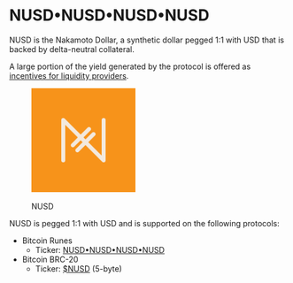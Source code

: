 # NUSD•NUSD•NUSD•NUSD

NUSD is the Nakamoto Dollar, a synthetic dollar pegged 1:1 with USD that is backed by delta-neutral collateral.

A large portion of the yield generated by the protocol is offered as [incentives for liquidity providers](incentives/rewards-for-nusd-lp-providers.md).

<div align="left"><figure><img src=".gitbook/assets/NUSD Logo.png" alt="" width="188"><figcaption><p>NUSD</p></figcaption></figure></div>

NUSD is pegged 1:1 with USD and is supported on the following protocols:

* Bitcoin Runes
  * Ticker: [NUSD•NUSD•NUSD•NUSD](https://unisat.io/runes/detail/NUSD%E2%80%A2NUSD%E2%80%A2NUSD%E2%80%A2NUSD)&#x20;
* Bitcoin BRC-20
  * Ticker: [$NUSD](https://uniscan.cc/brc20/%24NUSD) (5-byte)
